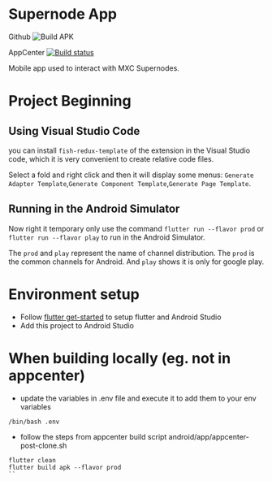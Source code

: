 # Supernode App

Github ![Build APK](https://github.com/mxc-foundation/supernode-app/workflows/Build%20APK/badge.svg)

AppCenter [![Build status](https://build.appcenter.ms/v0.1/apps/8db186c7-c9e6-4fcd-9ebf-0e7a3b536dcc/branches/master/badge)](https://appcenter.ms)


Mobile app used to interact with MXC Supernodes.

# Project Beginning

## Using Visual Studio Code

you can install `fish-redux-template` of the extension in the Visual Studio code, which it is very convenient to create relative code files.

Select a fold and right click and then it will display some menus: `Generate Adapter Template`,`Generate Component Template`,`Generate Page Template`.

## Running in the Android Simulator

Now right it temporary only use the command `flutter run --flavor prod` or `flutter run --flavor play` to run in the Android Simulator.

The `prod` and `play` represent the name of channel distribution. The `prod` is the common channels for Android. And `play` shows it is only for google play.

# Environment setup
- Follow [flutter get-started](https://flutter.dev/docs/get-started/install) to setup flutter and Android Studio
- Add this project to Android Studio

# When building locally (eg. not in appcenter)
- update the variables in .env file and execute it to add them to your env variables
```
/bin/bash .env
```

- follow the steps from appcenter build script android/app/appcenter-post-clone.sh
```
flutter clean
flutter build apk --flavor prod
``
